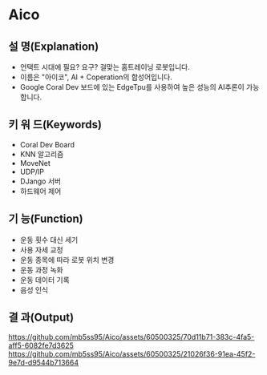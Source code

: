# Aico
## 설 명(Explanation)
- 언택트 시대에 필요? 요구? 걸맞는 홈트레이닝 로봇입니다.
- 이름은 "아이코", AI + Coperation의 합성어입니다.
- Google Coral Dev 보드에 있는 EdgeTpu를 사용하여 높은 성능의 AI추론이 가능합니다.  

## 키 워 드(Keywords)
- Coral Dev Board
- KNN 알고리즘
- MoveNet
- UDP/IP
- DJango 서버
- 하드웨어 제어

## 기 능(Function)
- 운동 횟수 대신 세기
- 사용 자세 교정
- 운동 종목에 따라 로봇 위치 변경
- 운동 과정 녹화
- 운동 데이터 기록
- 음성 인식

## 결 과(Output)
https://github.com/mb5ss95/Aico/assets/60500325/70d11b71-383c-4fa5-aff5-6082fe7d3625
https://github.com/mb5ss95/Aico/assets/60500325/21026f36-91ea-45f2-9e7d-d9544b713664
